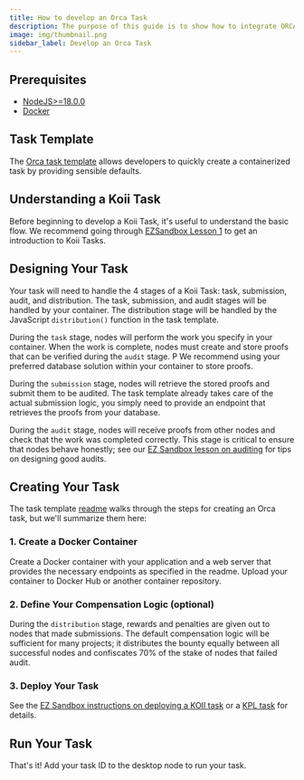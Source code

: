 ```yaml
---
title: How to develop an Orca Task
description: The purpose of this guide is to show how to integrate ORCA with Koii. Basically we will be focusing and simplifying so that developer can come to this guide, they can start developing and running KOII-ORCA task.
image: img/thumbnail.png
sidebar_label: Develop an Orca Task
---
```


## Prerequisites

- [NodeJS>=18.0.0](https://nodejs.org/en)
- [Docker](https://docs.docker.com/)

## Task Template

The [Orca task template](https://github.com/koii-network/orca-task-template) allows developers to quickly create a containerized task by providing sensible defaults.

## Understanding a Koii Task

Before beginning to develop a Koii Task, it's useful to understand the basic flow. We recommend going through [EZSandbox Lesson 1](https://github.com/koii-network/ezsandbox/tree/main/Lesson%201) to get an introduction to Koii Tasks.

## Designing Your Task

Your task will need to handle the 4 stages of a Koii Task: task, submission, audit, and distribution. The task, submission, and audit stages will be handled by your container. The distribution stage will be handled by the JavaScript `distribution()` function in the task template.

During the `task` stage, nodes will perform the work you specify in your container. When the work is complete, nodes must create and store proofs that can be verified during the `audit` stage. P We recommend using your preferred database solution within your container to store proofs.

During the `submission` stage, nodes will retrieve the stored proofs and submit them to be audited. The task template already takes care of the actual submission logic, you simply need to provide an endpoint that retrieves the proofs from your database.

During the `audit` stage, nodes will receive proofs from other nodes and check that the work was completed correctly. This stage is critical to ensure that nodes behave honestly; see our [EZ Sandbox lesson on auditing](https://github.com/koii-network/ezsandbox/tree/main/Lesson%204) for tips on designing good audits.

## Creating Your Task

The task template [readme](https://github.com/koii-network/orca-task-template/blob/main/README.md) walks through the steps for creating an Orca task, but we'll summarize them here:

### 1. Create a Docker Container

Create a Docker container with your application and a web server that provides the necessary endpoints as specified in the readme. Upload your container to Docker Hub or another container repository.

### 2. Define Your Compensation Logic (optional)

During the `distribution` stage, rewards and penalties are given out to nodes that made submissions. The default compensation logic will be sufficient for many projects; it distributes the bounty equally between all successful nodes and confiscates 70% of the stake of nodes that failed audit.

### 3. Deploy Your Task

See the [EZ Sandbox instructions on deploying a KOII task](https://github.com/koii-network/ezsandbox/blob/main/Lesson%201/PartIV.md#deploying-a-task) or a [KPL task](https://github.com/koii-network/ezsandbox/blob/main/Lesson%206/PartII.md) for details.

## Run Your Task

That's it! Add your task ID to the desktop node to run your task.

